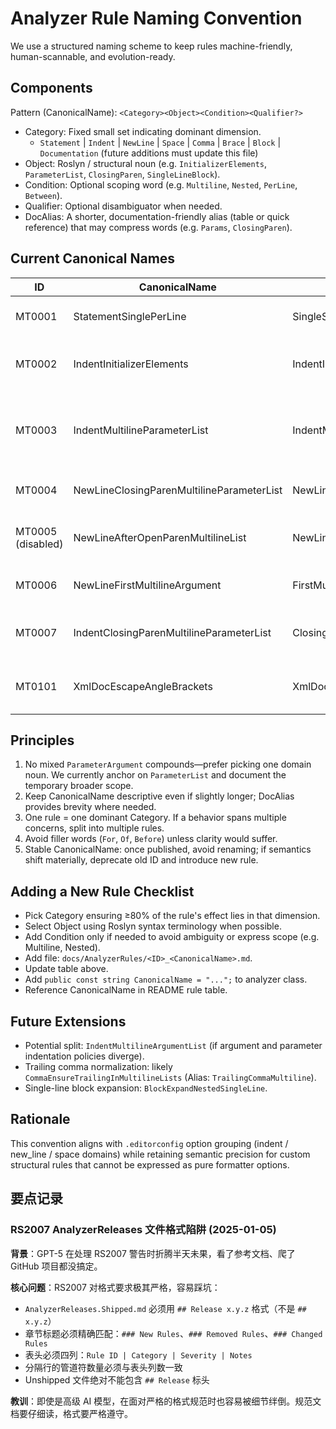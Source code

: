 # Analyzer Rule Naming Convention

We use a structured naming scheme to keep rules machine-friendly, human-scannable, and evolution-ready.

## Components
Pattern (CanonicalName): `<Category><Object><Condition><Qualifier?>`

- Category: Fixed small set indicating dominant dimension.
  - `Statement` | `Indent` | `NewLine` | `Space` | `Comma` | `Brace` | `Block` | `Documentation` (future additions must update this file)
- Object: Roslyn / structural noun (e.g. `InitializerElements`, `ParameterList`, `ClosingParen`, `SingleLineBlock`).
- Condition: Optional scoping word (e.g. `Multiline`, `Nested`, `PerLine`, `Between`).
- Qualifier: Optional disambiguator when needed.
- DocAlias: A shorter, documentation-friendly alias (table or quick reference) that may compress words (e.g. `Params`, `ClosingParen`).

## Current Canonical Names
| ID | CanonicalName | DocAlias | Notes |
|----|---------------|----------|-------|
| MT0001 | StatementSinglePerLine | SingleStatementPerLine | One physical line must not contain multiple simple statements. |
| MT0002 | IndentInitializerElements | IndentInitializers | Elements inside multiline object / collection / array initializers indented one level from `{` line. |
| MT0003 | IndentMultilineParameterList | IndentMultilineParams | Applies to declaration parameter lists AND (temporarily) invocation argument lists. Future split may add `IndentMultilineArgumentList`. |
| MT0004 | NewLineClosingParenMultilineParameterList | NewLineClosingParenParams | Closing parenthesis isolated on its own line for multiline parameter/argument lists. |
| MT0005 (disabled) | NewLineAfterOpenParenMultilineList | NewLineAfterOpenParen | Pure symmetric opening newline for any multiline parameter/argument list (opt-in; pairs with MT0004). |
| MT0006 | NewLineFirstMultilineArgument | FirstMultilineArgNewLine | First multiline argument must start on its own line (minimal anchor). |
| MT0007 | IndentClosingParenMultilineParameterList | ClosingParenAlign | Closing ')' of multiline parameter/argument list must align with construct start line indentation. |
| MT0101 | XmlDocEscapeAngleBrackets | XmlDocEscape | Escape raw '<' or '>' in XML doc comments unless they belong to known documentation tags. |

## Principles
1. No mixed `ParameterArgument` compounds—prefer picking one domain noun. We currently anchor on `ParameterList` and document the temporary broader scope.
2. Keep CanonicalName descriptive even if slightly longer; DocAlias provides brevity where needed.
3. One rule = one dominant Category. If a behavior spans multiple concerns, split into multiple rules.
4. Avoid filler words (`For`, `Of`, `Before`) unless clarity would suffer.
5. Stable CanonicalName: once published, avoid renaming; if semantics shift materially, deprecate old ID and introduce new rule.

## Adding a New Rule Checklist
- Pick Category ensuring ≥80% of the rule's effect lies in that dimension.
- Select Object using Roslyn syntax terminology when possible.
- Add Condition only if needed to avoid ambiguity or express scope (e.g. Multiline, Nested).
- Add file: `docs/AnalyzerRules/<ID>_<CanonicalName>.md`.
- Update table above.
- Add `public const string CanonicalName = "...";` to analyzer class.
- Reference CanonicalName in README rule table.

## Future Extensions
- Potential split: `IndentMultilineArgumentList` (if argument and parameter indentation policies diverge).
- Trailing comma normalization: likely `CommaEnsureTrailingInMultilineLists` (Alias: `TrailingCommaMultiline`).
- Single-line block expansion: `BlockExpandNestedSingleLine`.

## Rationale
This convention aligns with `.editorconfig` option grouping (indent / new_line / space domains) while retaining semantic precision for custom structural rules that cannot be expressed as pure formatter options.

## 要点记录

### RS2007 AnalyzerReleases 文件格式陷阱 (2025-01-05)
**背景**：GPT-5 在处理 RS2007 警告时折腾半天未果，看了参考文档、爬了 GitHub 项目都没搞定。

**核心问题**：RS2007 对格式要求极其严格，容易踩坑：
- `AnalyzerReleases.Shipped.md` 必须用 `## Release x.y.z` 格式（不是 `## x.y.z`）
- 章节标题必须精确匹配：`### New Rules`、`### Removed Rules`、`### Changed Rules`
- 表头必须四列：`Rule ID | Category | Severity | Notes`
- 分隔行的管道符数量必须与表头列数一致
- Unshipped 文件绝对不能包含 `## Release` 标头

**教训**：即使是高级 AI 模型，在面对严格的格式规范时也容易被细节绊倒。规范文档要仔细读，格式要严格遵守。
